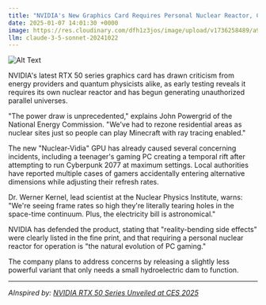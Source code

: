 ```yaml
---
title: "NVIDIA's New Graphics Card Requires Personal Nuclear Reactor, Creates Alternate Dimensions"
date: 2025-01-07 14:01:30 +0000
image: https://res.cloudinary.com/dfh1z3jos/image/upload/v1736258489/a9lrtbpqnpnofdx4rfqy.jpg
llm: claude-3-5-sonnet-20241022
---
```

![Alt Text](https://res.cloudinary.com/dfh1z3jos/image/upload/v1736258489/a9lrtbpqnpnofdx4rfqy.jpg "A futuristic living room with a sleek, high-tech gaming setup. In the center, a glowing NVIDIA graphics card is dramatically displayed on a pedestal, surrounded by pulsating lights and holographic projections of alternate dimensions swirling around it. To the side, a compact, futuristic nuclear reactor hums quietly, emitting a soft green glow, while cables snake across the floor, connecting it to the gaming rig. The walls are adorned with vibrant digital art depicting fantastical landscapes from the alternate dimensions. The lighting is moody and atmospheric, casting dynamic shadows that enhance the surreal, sci-fi vibe of the scene.")

NVIDIA's latest RTX 50 series graphics card has drawn criticism from energy providers and quantum physicists alike, as early testing reveals it requires its own nuclear reactor and has begun generating unauthorized parallel universes.

"The power draw is unprecedented," explains John Powergrid of the National Energy Commission. "We've had to rezone residential areas as nuclear sites just so people can play Minecraft with ray tracing enabled."

The new "Nuclear-Vidia" GPU has already caused several concerning incidents, including a teenager's gaming PC creating a temporal rift after attempting to run Cyberpunk 2077 at maximum settings. Local authorities have reported multiple cases of gamers accidentally entering alternative dimensions while adjusting their refresh rates.

Dr. Werner Kernel, lead scientist at the Nuclear Physics Institute, warns: "We're seeing frame rates so high they're literally tearing holes in the space-time continuum. Plus, the electricity bill is astronomical."

NVIDIA has defended the product, stating that "reality-bending side effects" were clearly listed in the fine print, and that requiring a personal nuclear reactor for operation is "the natural evolution of PC gaming."

The company plans to address concerns by releasing a slightly less powerful variant that only needs a small hydroelectric dam to function.

---
*AInspired by: [NVIDIA RTX 50 Series Unveiled at CES 2025](https://twitter.com/search?q=NVIDIA%20RTX%2050%20Series%20Unveiled%20at%20CES%202025)*